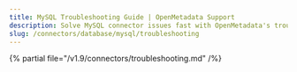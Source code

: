 ```yaml
---
title: MySQL Troubleshooting Guide | OpenMetadata Support
description: Solve MySQL connector issues fast with OpenMetadata's troubleshooting guide. Fix connection errors, authentication problems, and data ingestion failures.
slug: /connectors/database/mysql/troubleshooting
---
```


{% partial file="/v1.9/connectors/troubleshooting.md" /%}
